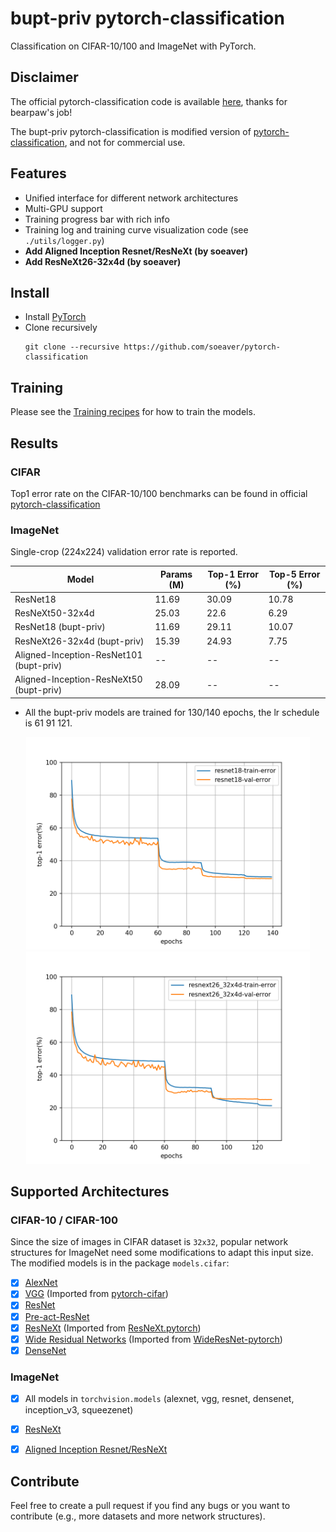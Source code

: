# bupt-priv pytorch-classification
Classification on CIFAR-10/100 and ImageNet with PyTorch.


## Disclaimer
The official pytorch-classification code is available [here](https://github.com/bearpaw/pytorch-classification), thanks for bearpaw's job!

The bupt-priv pytorch-classification is modified version of [pytorch-classification](https://github.com/bearpaw/pytorch-classification), and not for commercial use.


## Features
* Unified interface for different network architectures
* Multi-GPU support
* Training progress bar with rich info
* Training log and training curve visualization code (see `./utils/logger.py`)
* **Add Aligned Inception Resnet/ResNeXt (by soeaver)**
* **Add ResNeXt26-32x4d (by soeaver)**


## Install
* Install [PyTorch](http://pytorch.org/)
* Clone recursively
  ```
  git clone --recursive https://github.com/soeaver/pytorch-classification
  ```


## Training
Please see the [Training recipes](TRAINING.md) for how to train the models.


## Results

### CIFAR
Top1 error rate on the CIFAR-10/100 benchmarks can be found in official [pytorch-classification](https://github.com/bearpaw/pytorch-classification)

### ImageNet
Single-crop (224x224) validation error rate is reported. 

| Model                       | Params (M)         |  Top-1 Error (%)   | Top-5 Error  (%)   |
| --------------------------- | ------------------ | ------------------ | ------------------ |
| ResNet18                    | 11.69              |  30.09             | 10.78              |
| ResNeXt50-32x4d             | 25.03              |  22.6              | 6.29               |
| ResNet18 (bupt-priv)        | 11.69              |  29.11             | 10.07              |
| ResNeXt26-32x4d (bupt-priv) | 15.39              |  24.93             | 7.75               |
| Aligned-Inception-ResNet101 (bupt-priv) | --              |  --                | --                 |
| Aligned-Inception-ResNeXt50 (bupt-priv) | 28.09           |  --                | --                 |

- All the bupt-priv models are trained for 130/140 epochs, the lr schedule is 61 91 121.

<div align='center'>
  <img src='utils/images/resnet18-log.png' height='340px'>
  <img src='utils/images/resnext26_32x4d-log.png' height='340px'>
</div> 

## Supported Architectures

### CIFAR-10 / CIFAR-100
Since the size of images in CIFAR dataset is `32x32`, popular network structures for ImageNet need some modifications to adapt this input size. The modified models is in the package `models.cifar`:
- [x] [AlexNet](https://arxiv.org/abs/1404.5997)
- [x] [VGG](https://arxiv.org/abs/1409.1556) (Imported from [pytorch-cifar](https://github.com/kuangliu/pytorch-cifar))
- [x] [ResNet](https://arxiv.org/abs/1512.03385)
- [x] [Pre-act-ResNet](https://arxiv.org/abs/1603.05027)
- [x] [ResNeXt](https://arxiv.org/abs/1611.05431) (Imported from [ResNeXt.pytorch](https://github.com/prlz77/ResNeXt.pytorch))
- [x] [Wide Residual Networks](http://arxiv.org/abs/1605.07146) (Imported from [WideResNet-pytorch](https://github.com/xternalz/WideResNet-pytorch))
- [x] [DenseNet](https://arxiv.org/abs/1608.06993)

### ImageNet
- [x] All models in `torchvision.models` (alexnet, vgg, resnet, densenet, inception_v3, squeezenet)
- [x] [ResNeXt](https://arxiv.org/abs/1611.05431)
- [x] [Aligned Inception Resnet/ResNeXt](https://arxiv.org/pdf/1703.06211.pdf)


## Contribute
Feel free to create a pull request if you find any bugs or you want to contribute (e.g., more datasets and more network structures).
